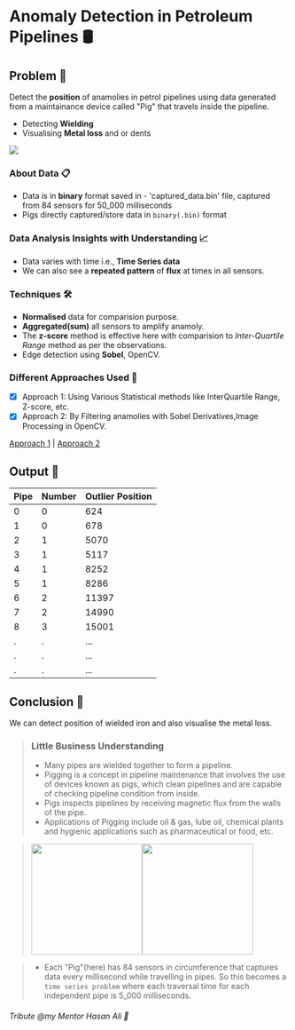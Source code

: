 # Anomaly Detection in Petroleum Pipelines 🛢️

## Problem 🎯
Detect the **position** of anamolies in petrol pipelines using data generated from a maintainance device called "Pig" that travels inside the pipeline.
- Detecting **Wielding**
- Visualising **Metal loss** and or dents

<img src='Images/process.gif'/>

### About Data 📋
- Data is in **binary** format saved in - 'captured_data.bin' file, captured from 84 sensors for 50_000 milliseconds
- Pigs directly captured/store data in `binary(.bin)` format

### Data Analysis Insights with Understanding 📈
- Data varies with time i.e., **Time Series data**
- We can also see a **repeated pattern** of **flux** at times in all sensors.
   
### Techniques 🛠️
- **Normalised** data for comparision purpose.
- **Aggregated(sum)** all sensors to amplify anamoly.
- The **z-score** method is effective here with comparision to *Inter-Quartile Range* method as per the observations.
- Edge detection using **Sobel**, OpenCV.

### Different Approaches Used 🔄
- [x] Approach 1: Using Various Statistical methods like InterQuartile Range, Z-score, etc.     
- [x] Approach 2: By Filtering anamolies with Sobel Derivatives,Image Processing in OpenCV.

[Approach 1](Notebooks/anamoly-detection.ipynb) | [Approach 2](Notebooks/anamoly-detection-using-image.ipynb)


## Output 📄

|Pipe | Number|Outlier Position|
|-----|-------|----------------|
|0 | 0 | 624 |
|1 | 0 | 678 |
|2 | 1 | 5070 |
|3 | 1 | 5117 |
|4 | 1 | 8252 |
|5 | 1 | 8286 |
|6 | 2 | 11397 |
|7 | 2 | 14990 |
|8 | 3 | 15001 |
|. | . | ... |
|. | . | ... |
|. | . | ... |

## Conclusion 📝
We can detect position of wielded iron and also visualise the metal loss.

> ### Little Business Understanding
> - Many pipes are wielded together to form a pipeline.
> - Pigging is a concept in pipeline maintenance that involves the use of devices known as pigs, which clean pipelines and are capable of checking pipeline condition from inside.
> - Pigs inspects pipelines by receiving magnetic flux from the walls of the pipe.
> - Applications of Pigging include oil & gas, lube oil, chemical plants and hygienic applications such as pharmaceutical or food, etc.

> <div style="display:flex"><img src='Images/petrol-pipe.jpg' width=200 height=200/>
> <img src='Images/pig.jpg' width=200 height=200/></div>

> - Each "Pig"(here) has 84 sensors in circumference that captures data every millisecond while travelling in pipes. So this becomes a `time series problem` where each traversal time for each independent pipe is 5_000 milliseconds.
###### Tribute @my Mentor Hasan Ali 🙏

